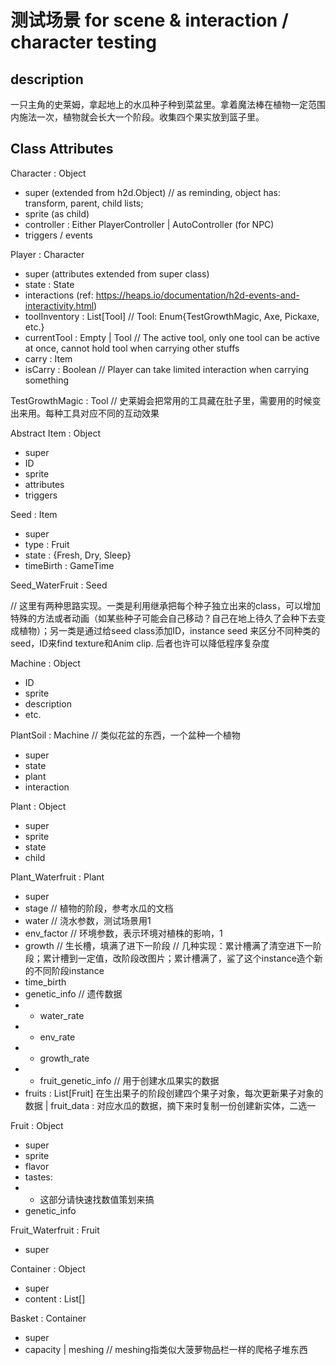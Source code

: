 # 测试场景 for scene & interaction / character testing

## description

一只主角的史莱姆，拿起地上的水瓜种子种到菜盆里。拿着魔法棒在植物一定范围内施法一次，植物就会长大一个阶段。收集四个果实放到篮子里。

## Class Attributes

Character : Object

- super (extended from h2d.Object) // as reminding, object has: transform, parent, child lists;
- sprite (as child)
- controller : Either PlayerController | AutoController (for NPC)
- triggers / events

Player : Character

- super (attributes extended from super class)
- state : State
- interactions (ref: https://heaps.io/documentation/h2d-events-and-interactivity.html)
- toolInventory : List[Tool] // Tool: Enum{TestGrowthMagic, Axe, Pickaxe, etc.}
- currentTool : Empty | Tool // The active tool, only one tool can be active at once, cannot hold tool when carrying other stuffs
- carry : Item
- isCarry : Boolean // Player can take limited interaction when carrying something

TestGrowthMagic : Tool // 史莱姆会把常用的工具藏在肚子里，需要用的时候变出来用。每种工具对应不同的互动效果

Abstract Item : Object

- super
- ID
- sprite
- attributes
- triggers

Seed : Item

- super
- type : Fruit
- state : {Fresh, Dry, Sleep}
- timeBirth : GameTime

Seed_WaterFruit : Seed

// 这里有两种思路实现。一类是利用继承把每个种子独立出来的class，可以增加特殊的方法或者动画（如某些种子可能会自己移动？自己在地上待久了会种下去变成植物）；另一类是通过给seed class添加ID，instance seed 来区分不同种类的seed，ID来find texture和Anim clip. 后者也许可以降低程序复杂度

Machine : Object

- ID
- sprite
- description
- etc.

PlantSoil : Machine // 类似花盆的东西，一个盆种一个植物

- super
- state
- plant
- interaction

Plant : Object

- super
- sprite
- state
- child

Plant_Waterfruit : Plant

- super
- stage // 植物的阶段，参考水瓜的文档
- water // 浇水参数，测试场景用1
- env_factor // 环境参数，表示环境对植株的影响，1
- growth // 生长槽，填满了进下一阶段 // 几种实现：累计槽满了清空进下一阶段；累计槽到一定值，改阶段改图片；累计槽满了，鲨了这个instance造个新的不同阶段instance
- time_birth
- genetic_info // 遗传数据
- - water_rate
- - env_rate
- - growth_rate
- - fruit_genetic_info // 用于创建水瓜果实的数据
- fruits : List[Fruit] 在生出果子的阶段创建四个果子对象，每次更新果子对象的数据 | fruit_data : 对应水瓜的数据，摘下来时复制一份创建新实体，二选一

Fruit : Object

- super
- sprite
- flavor
- tastes:
- - 这部分请快速找数值策划来搞
- genetic_info

Fruit_Waterfruit : Fruit

- super

Container : Object

- super
- content : List[]

Basket : Container

- super
- capacity | meshing // meshing指类似大菠萝物品栏一样的爬格子堆东西
